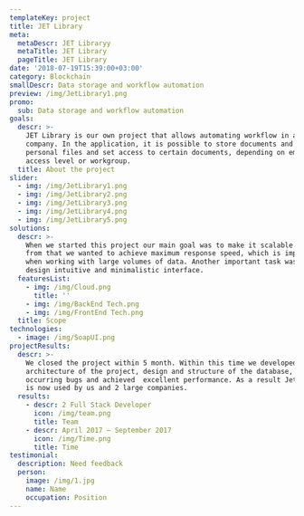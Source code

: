 ```yaml
---
templateKey: project
title: JET Library
meta:
  metaDescr: JET Libraryy
  metaTitle: JET Library
  pageTitle: JET Library
date: '2018-07-19T15:39:00+03:00'
category: Blockchain
smallDescr: Data storage and workflow automation
preview: /img/JetLibrary1.png
promo:
  sub: Data storage and workflow automation
goals:
  descr: >-
    JET Library is our own project that allows automating workflow in any
    company. In the application, it is possible to store documents and employees
    personal files and set access to certain documents, depending on employee’s
    access level or workgroup.
  title: About the project
slider:
  - img: /img/JetLibrary1.png
  - img: /img/JetLibrary2.png
  - img: /img/JetLibrary3.png
  - img: /img/JetLibrary4.png
  - img: /img/JetLibrary5.png
solutions:
  descr: >-
    When we started this project our main goal was to make it scalable. Apart
    from that we wanted to achieve maximum response speed, which is important
    when working with large volumes of data. Another important task was to
    design intuitive and minimalistic interface.
  featuresList:
    - img: /img/Cloud.png
      title: ''
    - img: /img/BackEnd Tech.png
    - img: /img/FrontEnd Tech.png
  title: Scope
technologies:
  - image: /img/SoapUI.png
projectResults:
  descr: >-
    We closed the project within 5 month. Within this time we developed
    architecture of the project, design and structure of the database, fixed all
    occurring bugs and achieved  excellent performance. As a result Jet Library
    is now used by us and 2 large companies.
  results:
    - descr: 2 Full Stack Developer
      icon: /img/team.png
      title: Team
    - descr: April 2017 — September 2017
      icon: /img/Time.png
      title: Time
testimonial:
  description: Need feedback
  person:
    image: /img/1.jpg
    name: Name
    occupation: Position
---
```


